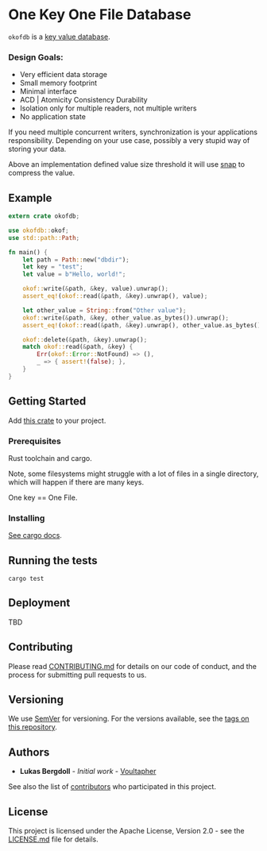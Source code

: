 # One Key One File Database

`okofdb` is a [key value database](https://en.wikipedia.org/wiki/Key-value_database).

### Design Goals:

* Very efficient data storage
* Small memory footprint
* Minimal interface
* ACD | Atomicity Consistency Durability
* Isolation only for multiple readers, not multiple writers
* No application state

If you need multiple concurrent writers,
synchronization is your applications responsibility.
Depending on your use case, possibly a very stupid way of storing your data.

Above an implementation defined value size threshold it will use
[snap](https://crates.io/crates/snap) to compress the value.

## Example

```rust
extern crate okofdb;

use okofdb::okof;
use std::path::Path;

fn main() {
    let path = Path::new("dbdir");
    let key = "test";
    let value = b"Hello, world!";

    okof::write(&path, &key, value).unwrap();
    assert_eq!(okof::read(&path, &key).unwrap(), value);

    let other_value = String::from("Other value");
    okof::write(&path, &key, other_value.as_bytes()).unwrap();
    assert_eq!(okof::read(&path, &key).unwrap(), other_value.as_bytes());

    okof::delete(&path, &key).unwrap();
    match okof::read(&path, &key) {
        Err(okof::Error::NotFound) => (),
        _ => { assert!(false); },
    }
}
```

## Getting Started

Add [this crate](https://crates.io/crates/okofdb) to your project.

### Prerequisites

Rust toolchain and cargo.

Note, some filesystems might struggle with a lot of files in a single directory,
which will happen if there are many keys.

One key == One File.

### Installing

[See cargo docs](https://doc.rust-lang.org/cargo/guide/).

## Running the tests

```
cargo test
```

## Deployment

TBD

## Contributing

Please read [CONTRIBUTING.md](CONTRIBUTING.md)
for details on our code of conduct, and the process for submitting pull requests to us.

## Versioning

We use [SemVer](http://semver.org/) for versioning. For the versions available,
see the [tags on this repository](https://github.com/Voultapher/okofdb/tags).

## Authors

* **Lukas Bergdoll** - *Initial work* - [Voultapher](https://github.com/Voultapher)

See also the list of [contributors](https://github.com/Voultapher/okofdb/contributors)
who participated in this project.

## License

This project is licensed under the Apache License, Version 2.0 -
see the [LICENSE.md](LICENSE.md) file for details.
